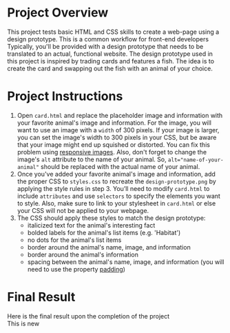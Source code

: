 # Project Overview
This project tests basic HTML and CSS skills to create a web-page using a design prototype.
This is a common workflow for front-end developers Typically, you'll be provided with a 
design prototype that needs to be translated to an actual, functional website. The design
prototype used in this project is inspired by trading cards and features a fish. The idea 
is to create the card and swapping out the fish with an animal of your choice. 
# Project Instructions
1.  Open `card.html` and replace the placeholder image and information with your favorite animal's image and information. For the image, you will want to use an image with a `width` of 300 pixels. If your image is larger, you can set the image's width to 300 pixels in your CSS, but be aware that your image might end up squished or distorted. You can fix this problem using [responsive images](https://www.udacity.com/course/responsive-images--ud882). Also, don't forget to change the image's `alt` attribute to the name of your animal. So, `alt="name-of-your-animal"` should be replaced with the actual name of your animal.
2.  Once you've added your favorite animal's image and information, add the proper CSS to `styles.css` to recreate the `design-prototype.png` by applying the style rules in step 3\. You’ll need to modify `card.html` to include `attributes` and use `selectors` to specify the elements you want to style. Also, make sure to link to your stylesheet in `card.html` or else your CSS will not be applied to your webpage.
3.  The CSS should apply these styles to match the design prototype:
    *   italicized text for the animal's interesting fact
    *   bolded labels for the animal's list items (e.g. 'Habitat')
    *   no dots for the animal's list items
    *   border around the animal's name, image, and information
    *   border around the animal's information
    *   spacing between the animal's name, image, and information (you will need to use the property [padding](https://developer.mozilla.org/en-US/docs/Web/CSS/padding))
# Final Result
Here is the final result upon the completion of the project  
This is new

